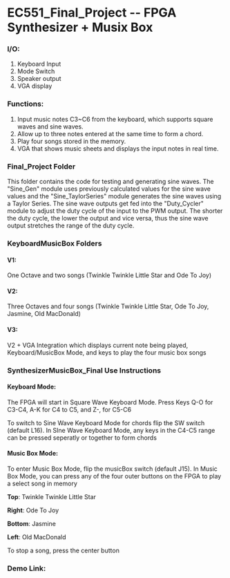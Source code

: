 # EC551_Final_Project -- FPGA Synthesizer + Musix Box

### I/O:
1. Keyboard Input
2. Mode Switch
3. Speaker output
4. VGA display

### Functions:
1. Input music notes C3~C6 from the keyboard, which supports square waves and sine waves.
2. Allow up to three notes entered at the same time to form a chord.
3. Play four songs stored in the memory.
4. VGA that shows music sheets and displays the input notes in real time.

### Final_Project Folder
This folder contains the code for testing and generating sine waves. The "Sine_Gen" module uses previously calculated values for the sine wave values and the "Sine_TaylorSeries" module generates the sine waves using a Taylor Series. The sine wave outputs get fed into the "Duty_Cycler" module to adjust the duty cycle of the input to the PWM output. The shorter the duty cycle, the lower the output and vice versa, thus the sine wave output stretches the range of the duty cycle.

### KeyboardMusicBox Folders
#### V1:
One Octave and two songs (Twinkle Twinkle Little Star and Ode To Joy)

#### V2:
Three Octaves and four songs (Twinkle Twinkle Little Star, Ode To Joy, Jasmine, Old MacDonald)

#### V3:
V2 + VGA Integration which displays current note being played, Keyboard/MusicBox Mode, and keys to play the four music box songs

### SynthesizerMusicBox_Final Use Instructions
#### Keyboard Mode:
The FPGA will start in Square Wave Keyboard Mode. Press Keys Q-O for C3-C4, A-K for C4 to C5, and Z-, for C5-C6

To switch to Sine Wave Keyboard Mode for chords flip the SW switch (default L16). In SIne Wave Keyboard Mode, any keys in the C4-C5 range can be pressed seperatly or together to form chords

#### Music Box Mode:
To enter Music Box Mode, flip the musicBox switch (default J15). In Music Box Mode, you can press any of the four outer buttons on the FPGA to play a select song in memory

**Top**: Twinkle Twinkle Little Star

**Right**: Ode To Joy

**Bottom**: Jasmine

**Left**: Old MacDonald

To stop a song, press the center button

### Demo Link:
